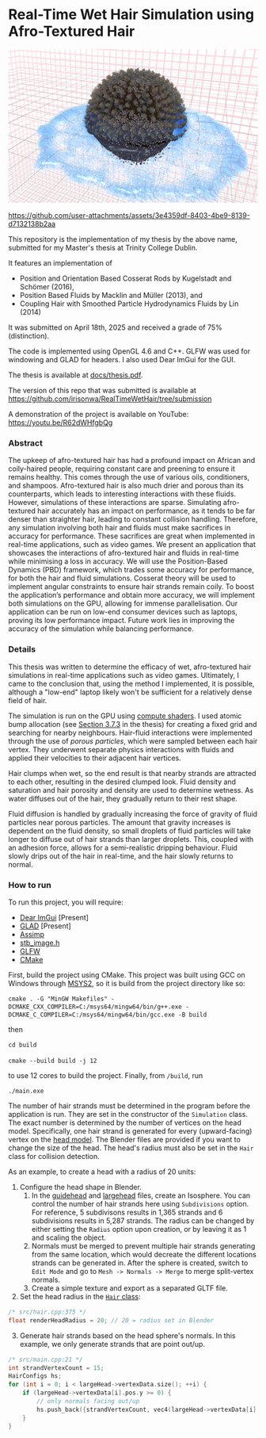 # Real-Time Wet Hair Simulation using Afro-Textured Hair

![An image of wet, afro-textured hair. The hair is clumped up and darkened in wet areas.](docs/image.png)

https://github.com/user-attachments/assets/3e4359df-8403-4be9-8139-d7132138b2aa

This repository is the implementation of my thesis by the above name, submitted for my Master's thesis at Trinity College Dublin.

It features an implementation of 
- Position and Orientation Based Cosserat Rods by Kugelstadt and Schömer (2016),
- Position Based Fluids by Macklin and Müller (2013), and
- Coupling Hair with Smoothed Particle Hydrodynamics Fluids by Lin (2014)

It was submitted on April 18th, 2025 and received a grade of 75% (distinction).

The code is implemented using OpenGL 4.6 and C++. GLFW was used for windowing and GLAD for headers. I also used Dear ImGui for the GUI.

The thesis is available at [docs/thesis.pdf](docs/thesis.pdf).

The version of this repo that was submitted is available at https://github.com/irisonwa/RealTimeWetHair/tree/submission

A demonstration of the project is available on YouTube: https://youtu.be/R62dWHfgbQg

### Abstract

The upkeep of afro-textured hair has had a profound impact on African and coily-haired people, requiring constant care and preening to ensure it remains healthy. This comes through the use of various oils, conditioners, and shampoos. Afro-textured hair is also much drier and porous than its counterparts, which leads to interesting interactions with these fluids. However, simulations of these interactions are sparse. Simulating afro-textured hair accurately has an impact on performance, as it tends to be far denser than straighter hair, leading to constant collision handling. Therefore, any simulation involving both hair and fluids must make sacrifices in accuracy for performance. These sacrifices are great when implemented in real-time applications, such as video games. We present an application that showcases the interactions of afro-textured hair and fluids in real-time while minimising a loss in accuracy. We will use the Position-Based Dynamics (PBD) framework, which trades some accuracy for performance, for both the hair and fluid simulations. Cosserat theory will be used to implement angular constraints to ensure hair strands remain coily. To boost the application’s performance and obtain more accuracy, we will implement both simulations on the GPU, allowing for immense parallelisation. Our application can be run on low-end consumer devices such as laptops, proving its low performance impact. Future work lies in improving the accuracy of the simulation while balancing performance.

### Details

This thesis was written to determine the efficacy of wet, afro-textured hair simulations in real-time applications such as video games. Ultimately, I came to the conclusion that, using the method I implemented, it is possible, although a "low-end" laptop likely won't be sufficient for a relatively dense field of hair.

The simulation is run on the GPU using [compute shaders](https://github.com/aloneInEntropy/RealTimeWetHair/tree/main/Shaders/sim). I used atomic bump allocation (see [Section 3.7.3](docs/thesis.pdf) in the thesis) for creating a fixed grid and searching for nearby neighbours. Hair-fluid interactions were implemented through the use of *porous particles*, which were sampled between each hair vertex. They underwent separate physics interactions with fluids and applied their velocities to their adjacent hair vertices.

Hair clumps when wet, so the end result is that nearby strands are attracted to each other, resulting in the desired clumped look. Fluid density and saturation and hair porosity and density are used to determine wetness. As water diffuses out of the hair, they gradually return to their rest shape.

Fluid diffusion is handled by gradually increasing the force of gravity of fluid particles near porous particles. The amount that gravity increases is dependent on the fluid density, so small droplets of fluid particles will take longer to diffuse out of hair strands than larger droplets. This, coupled with an adhesion force, allows for a semi-realistic dripping behaviour. Fluid slowly drips out of the hair in real-time, and the hair slowly returns to normal.


### How to run

To run this project, you will require:
- [Dear ImGui](https://github.com/ocornut/imgui) [Present]
- [GLAD](https://github.com/Dav1dde/glad) [Present]
- [Assimp](https://github.com/assimp/assimp)
- [stb_image.h](https://github.com/nothings/stb/blob/master/stb_image.h)
- [GLFW](https://github.com/glfw/glfw)
- [CMake](https://cmake.org/)

First, build the project using CMake. This project was built using GCC on Windows through [MSYS2](https://www.msys2.org/), so it is build from the project directory like so:
```
cmake . -G "MinGW Makefiles" -DCMAKE_CXX_COMPILER=C:/msys64/mingw64/bin/g++.exe -DCMAKE_C_COMPILER=C:/msys64/mingw64/bin/gcc.exe -B build
```
then
```
cd build

cmake --build build -j 12
```
to use 12 cores to build the project. Finally, from `/build`, run
```
./main.exe
```

The number of hair strands must be determined in the program before the application is run. They are set in the constructor of the `Simulation` class. The exact number is determined by the number of vertices on the head model. Specifically, one hair strand is generated for every (upward-facing) vertex on the [head model](Models/largehead/largehead.gltf). The Blender files are provided if you want to change the size of the head. The head's radius must also be set in the `Hair` class for collision detection.

As an example, to create a head with a radius of 20 units:
1. Configure the head shape in Blender.
    1. In the [guidehead](Models/guidehead/guidehead.blend) and [largehead](Models/largehead/largehead.blend) files, create an Isosphere. You can control the number of hair strands here using `Subdivisions` option. For reference, 5 subdivisons results in 1,365 strands and 6 subdivisions results in 5,287 strands. The radius can be changed by either setting the `Radius` option upon creation, or by leaving it as 1 and scaling the object.
    2. Normals must be merged to prevent multiple hair strands generating from the same location, which would decreate the different locations strands can be generated in. After the sphere is created, switch to `Edit Mode` and go to `Mesh -> Normals -> Merge` to merge split-vertex normals. 
    3. Create a simple texture and export as a separated GLTF file.
2. Set the head radius in the [`Hair` class](https://github.com/irisonwa/RealTimeWetHair/blob/main/src/hair.h#L375): 
```cpp
/* src/hair.cpp:375 */
float renderHeadRadius = 20; // 20 = radius set in Blender
```
3. Generate hair strands based on the head sphere's normals. In this example, we only generate strands that are point out/up.
```cpp
/* src/main.cpp:21 */
int strandVertexCount = 15;
HairConfigs hs;
for (int i = 0; i < largeHead->vertexData.size(); ++i) {
    if (largeHead->vertexData[i].pos.y >= 0) {
        // only normals facing out/up
        hs.push_back({strandVertexCount, vec4(largeHead->vertexData[i].pos, 1), largeHead->vertexData[i].norm});
    }
}
```

